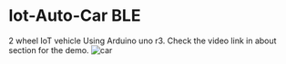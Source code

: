 # Iot-Auto-Car BLE
2 wheel IoT vehicle Using Arduino uno r3. Check the video link in about section for the demo.
![car](https://github.com/iratus7/Iot-Auto-Car/assets/2788154/c2f5e699-f46b-472d-b0e0-f4a569d61705)
